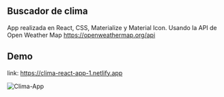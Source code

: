 ## Buscador de clima

App realizada en React, CSS, Materialize y Material Icon. Usando la API de Open Weather Map https://openweathermap.org/api

## Demo

link: https://clima-react-app-1.netlify.app

<img src="https://i.ibb.co/ss33yWQ/Clima-App.png" alt="Clima-App" border="0">
